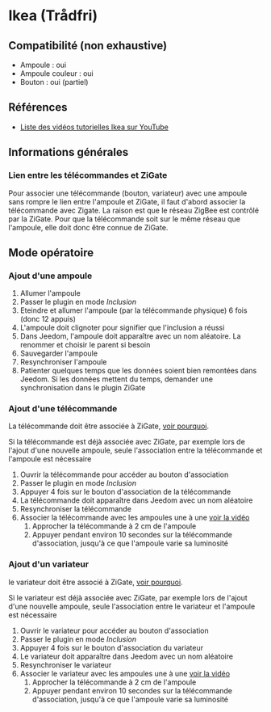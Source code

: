 Ikea (Trådfri)
==============

## Compatibilité (non exhaustive)

* Ampoule : oui
* Ampoule couleur : oui
* Bouton : oui (partiel)

## Références

* [Liste des vidéos tutorielles Ikea sur YouTube](https://www.youtube.com/watch?v=0z1KikVkHsw&list=PLdOi3lRbWE5JW3sM8vlHZRt16MquGiBvz)

## Informations générales

### Lien entre les télécommandes et ZiGate

Pour associer une télécommande (bouton, variateur) avec une ampoule sans rompre le lien entre l'ampoule et ZiGate, il faut d'abord associer la télécommande avec Zigate. La raison est que le réseau ZigBee est contrôlé par la ZiGate. Pour que la télécommande soit sur le même réseau que l'ampoule, elle doit donc être connue de ZiGate.

## Mode opératoire

### Ajout d'une ampoule

1. Allumer l'ampoule
2. Passer le plugin en mode *Inclusion*
3. Eteindre et allumer l'ampoule (par la télécommande physique) 6 fois (donc 12 appuis)
4. L'ampoule doit clignoter pour signifier que l'inclusion a réussi
5. Dans Jeedom, l'ampoule doit apparaître avec un nom aléatoire. La renommer et choisir le parent si besoin
6. Sauvegarder l'ampoule
7. Resynchroniser l'ampoule
8. Patienter quelques temps que les données soient bien remontées dans Jeedom. Si les données mettent du temps, demander une synchronisation dans le plugin ZiGate

### Ajout d'une télécommande

La télécommande doit être associée à ZiGate, [voir pourquoi](#lien-entre-les-télécommandes-et-zigate).

Si la télécommande est déjà associée avec ZiGate, par exemple lors de l'ajout d'une nouvelle ampoule, seule l'association entre la télécommande et l'ampoule est nécessaire

1. Ouvrir la télécommande pour accéder au bouton d'association
2. Passer le plugin en mode *Inclusion*
3. Appuyer 4 fois sur le bouton d'association de la télécommande
4. La télécommande doit apparaître dans Jeedom avec un nom aléatoire
5. Resynchroniser la télécommande
6. Associer la télécommande avec les ampoules une à une [voir la vidéo](https://www.youtube.com/watch?v=JRYFEuQhkIE)
    1. Approcher la télécommande à 2 cm de l'ampoule
    2. Appuyer pendant environ 10 secondes sur la télécommande d'association, jusqu'à ce que l'ampoule varie sa luminosité

### Ajout d'un variateur

le variateur doit être associé à ZiGate, [voir pourquoi](#lien-entre-les-télécommandes-et-zigate).

Si le variateur est déjà associée avec ZiGate, par exemple lors de l'ajout d'une nouvelle ampoule, seule l'association entre le variateur et l'ampoule est nécessaire

1. Ouvrir le variateur pour accéder au bouton d'association
3. Passer le plugin en mode *Inclusion*
3. Appuyer 4 fois sur le bouton d'association du variateur
4. Le variateur doit apparaître dans Jeedom avec un nom aléatoire
5. Resynchroniser le variateur
6. Associer le variateur avec les ampoules une à une [voir la vidéo](https://www.youtube.com/watch?v=_XxYk6Twm34)
    1. Approcher la télécommande à 2 cm de l'ampoule
    2. Appuyer pendant environ 10 secondes sur la télécommande d'association, jusqu'à ce que l'ampoule varie sa luminosité